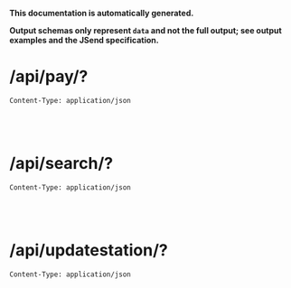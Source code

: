 **This documentation is automatically generated.**

**Output schemas only represent `data` and not the full output; see output examples and the JSend specification.**

# /api/pay/?

    Content-Type: application/json



<br>
<br>

# /api/search/?

    Content-Type: application/json



<br>
<br>

# /api/updatestation/?

    Content-Type: application/json


